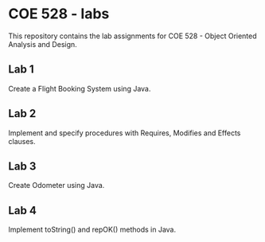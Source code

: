 # COE 528 - labs

This repository contains the lab assignments for COE 528 - Object Oriented Analysis and Design.

## Lab 1
Create a Flight Booking System using Java.
## Lab 2
Implement and specify procedures with Requires, Modifies and Effects clauses.
## Lab 3
Create Odometer using Java.
## Lab 4
Implement toString() and repOK() methods in Java.